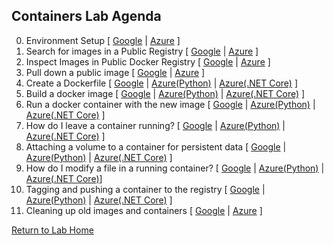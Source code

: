 ## **Containers Lab Agenda**

0. Environment Setup [ [Google](https://github.com/Burwood/containers101/blob/master/containers_lab/task_0.md) | [Azure](https://github.com/Burwood/containers101/blob/azure/containers_lab/azure/task_0.md) ]
1. Search for images in a Public Registry [ [Google](https://github.com/Burwood/containers101/blob/master/containers_lab/task_1.md)  | [Azure](https://github.com/Burwood/containers101/blob/azure/containers_lab/azure/task_1.md) ]
2. Inspect Images in Public Docker Registry [ [Google](https://github.com/Burwood/containers101/blob/master/containers_lab/task_2.md)  | [Azure](https://github.com/Burwood/containers101/blob/azure/containers_lab/azure/task_2.md) ]
3. Pull down a public image [ [Google](https://github.com/Burwood/containers101/blob/master/containers_lab/task_3.md)  | [Azure](https://github.com/Burwood/containers101/blob/azure/containers_lab/azure/task_3.md) ]
4. Create a Dockerfile [ [Google](https://github.com/Burwood/containers101/blob/master/containers_lab/task_4.md)  | [Azure(Python)](https://github.com/Burwood/containers101/blob/azure/containers_lab/azure/task_4.md) | [Azure(.NET Core)](https://github.com/Burwood/containers101/blob/azure/containers_lab/azure/task_4_win.md) ]
5. Build a docker image [ [Google](https://github.com/Burwood/containers101/blob/master/containers_lab/task_5.md)  | [Azure(Python)](https://github.com/Burwood/containers101/blob/azure/containers_lab/azure/task_5.md) | [Azure(.NET Core)](https://github.com/Burwood/containers101/blob/azure/containers_lab/azure/task_5_win.md) ]
6. Run a docker container with the new image [ [Google](https://github.com/Burwood/containers101/blob/master/containers_lab/task_6.md)  | [Azure(Python)](https://github.com/Burwood/containers101/blob/azure/containers_lab/azure/task_6.md) | [Azure(.NET Core)](https://github.com/Burwood/containers101/blob/azure/containers_lab/azure/task_6_win.md) ]
7. How do I leave a container running? [ [Google](https://github.com/Burwood/containers101/blob/master/containers_lab/task_7.md)  | [Azure(Python)](https://github.com/Burwood/containers101/blob/azure/containers_lab/azure/task_7.md) | [Azure(.NET Core)](https://github.com/Burwood/containers101/blob/azure/containers_lab/azure/task_7_win.md) ]
8. Attaching a volume to a container for persistent data [ [Google](https://github.com/Burwood/containers101/blob/master/containers_lab/task_8.md)  | [Azure(Python)](https://github.com/Burwood/containers101/blob/azure/containers_lab/azure/task_8.md) | [Azure(.NET Core)](https://github.com/Burwood/containers101/blob/azure/containers_lab/azure/task_8_win.md) ]
9. How do I modify a file in a running container? [ [Google](https://github.com/Burwood/containers101/blob/master/containers_lab/task_9.md)  | [Azure(Python)](https://github.com/Burwood/containers101/blob/azure/containers_lab/azure/task_9.md) | [Azure(.NET Core)](https://github.com/Burwood/containers101/blob/azure/containers_lab/azure/task_9_win.md)]
10. Tagging and pushing a container to the registry [ [Google](https://github.com/Burwood/containers101/blob/master/containers_lab/task_10.md)  | [Azure(Python)](https://github.com/Burwood/containers101/blob/azure/containers_lab/azure/task_10.md) | [Azure(.NET Core)](https://github.com/Burwood/containers101/blob/azure/containers_lab/azure/task_10_win.md) ]
11. Cleaning up old images and containers [ [Google](https://github.com/Burwood/containers101/blob/master/containers_lab/task_11.md)  | [Azure](https://github.com/Burwood/containers101/blob/azure/containers_lab/azure/task_11.md) ]

[Return to Lab Home](https://github.com/Burwood/containers101/blob/azure/README.md)

